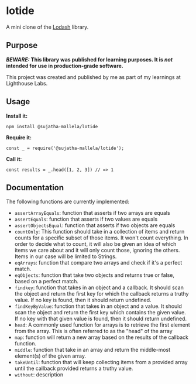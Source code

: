 # lotide
A mini clone of the [Lodash](https://lodash.com) library.

## Purpose

**_BEWARE:_ This library was published for learning purposes. It is _not_ intended for use in production-grade software.**

This project was created and published by me as part of my learnings at Lighthouse Labs. 

## Usage

**Install it:**

`npm install @sujatha-mallela/lotide`

**Require it:**

`const _ = require('@sujatha-mallela/lotide');`

**Call it:**

`const results = _.head([1, 2, 3]) // => 1`

## Documentation

The following functions are currently implemented:

* `assertArrayEquals`: function that asserts if two arrays are equals
* `assertEquals`: function that asserts if two values are equals
* `assertObjectsEqual`: function that asserts if two objects are equals
* `countOnly`: This function should take in a collection of items and return counts for a specific subset of those items. It won't count everything. In order to decide what to count, it will also be given an idea of which items we care about and it will only count those, ignoring the others. Items in our case will be limited to Strings.
* `eqArrays`: function that compare two arrays and check if it's a perfect match.
* `eqObjects`: function that take two objects and returns true or false, based on a perfect match.
* `findkey`: function that takes in an object and a callback. It should scan the object and return the first key for which the callback returns a truthy value. If no key is found, then it should return undefined.
* `findKeyByValue`: function that takes in an object and a value. It should scan the object and return the first key which contains the given value. If no key with that given value is found, then it should return undefined.
* `head`: A commonly used function for arrays is to retrieve the first element from the array. This is often referred to as the "head" of the  array
* `map`: function will return a new array based on the results of the callback function.
* `middle`: function that take in an array and return the middle-most element(s) of the given array.
* `takeUntil`: function that will keep collecting items from a provided array until the callback provided returns a truthy value.
* `without`: description

